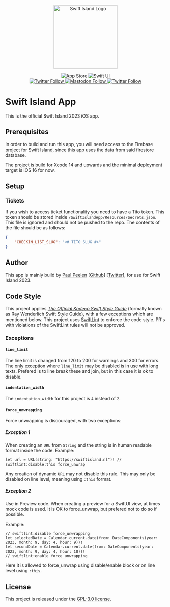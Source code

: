 <p align="center">
    <img src ="Logo.png" alt="Swift Island Logo" title="Swift Island 2023" width=200 />
</p>

<p align="center">
	<img alt="App Store" src="https://img.shields.io/itunes/v/1468876096?label=App%20Store">
    <img src="https://img.shields.io/badge/platform-SwiftUI-blue.svg" alt="Swift UI" title="Swift UI" />
    <br/>
    <a href="https://twitter.com/swiftislandnl">
        <img alt="Twitter Follow" src="https://img.shields.io/twitter/follow/swiftislandnl?label=SwiftIsland" alt="Twitter: @swiftislandnl" title="Twitter: @swiftislandnl">
    </a>
    </a>
    <a href="https://mastodon.nu/@ppeelen">
<img alt="Mastodon Follow" src="https://img.shields.io/mastodon/follow/109416415024329828?domain=https%3A%2F%2Fmastodon.nu&style=social&label=Mastodon%3A%20%40peelen">
    </a>
    <a href="https://twitter.com/ppeelen">
        <img alt="Twitter Follow" src="https://img.shields.io/twitter/follow/swiftislandnl?label=PPeelen" alt="Twitter: @ppeelen" title="Twitter: @ppeelen">
    </a>
</p>

# Swift Island App
This is the official Swift Island 2023 iOS app. 

## Prerequisites
In order to build and run this app, you will need access to the Firebase project for Swift Island, since this app uses the data from said firestore database.

The project is build for Xcode 14 and upwards and the minimal deployment target is iOS 16 for now.

## Setup
### Tickets
If you wish to access ticket functionality you need to have a Tito token. This token should be stored inside `/SwiftIslandApp/Resources/Secrets.json`. This file is ignored and should not be pushed to the repo. The contents of the file should be as follows:
```json
{
    "CHECKIN_LIST_SLUG": "<# TITO SLUG #>"
}
```

## Author
This app is mainly build by [Paul Peelen](https://paulpeelen.com) [[Github](https://github.com/ppeelen)] [[Twitter](https://twitter.com/ppeelen)], for use for Swift Island 2023.

## Code Style
This project applies [_The Official Kodeco Swift Style Guide_](https://github.com/kodecocodes/swift-style-guide) (formally known as Ray Wenderlich Swift Style Guide), with a few exceptions which are mentioned below.
This project uses [SwiftLint](https://github.com/realm/SwiftLint) to enforce the code style. PR's with violations of the SwiftLint rules will not be approved.

### Exceptions

#### `line_limit`
The line limit is changed from 120 to 200 for warnings and 300 for errors. The only exception where `line_limit` may be disabled is in use with long texts. Prefered is to line break these and join, but in this case it is ok to disable.

#### `indentation_width`
The `indentation_width` for this project is `4` instead of `2`.

#### `force_unwrapping`
Force unwrapping is discouraged, with two exceptions:
##### Exception 1
When creating an `URL` from `String` and the string is in human readable format inside the code. Example:
```
let url = URL(string: "https://swiftisland.nl")! // swiftlint:disable:this force_unwrap
```
Any creation of dynamic `URL` may not disable this rule. This may only be disabled on line level, meaning using `:this` format.

##### Exception 2
Use in Preview code. When creating a preview for a SwiftUI view, at times mock code is used. It is OK to force_unwrap, but prefered not to do so if possible.

Example:
```
// swiftlint:disable force_unwrapping
let selectedDate = Calendar.current.date(from: DateComponents(year: 2023, month: 9, day: 4, hour: 9))!
let secondDate = Calendar.current.date(from: DateComponents(year: 2023, month: 9, day: 4, hour: 10))!
// swiftlint:enable force_unwrapping
```

Here it is allowed to force_unwrap using disable/enable block or on line level using `:this`.

## License
This project is released under the [GPL-3.0 license](https://github.com/SwiftIsland/app/blob/main/LICENSE). 